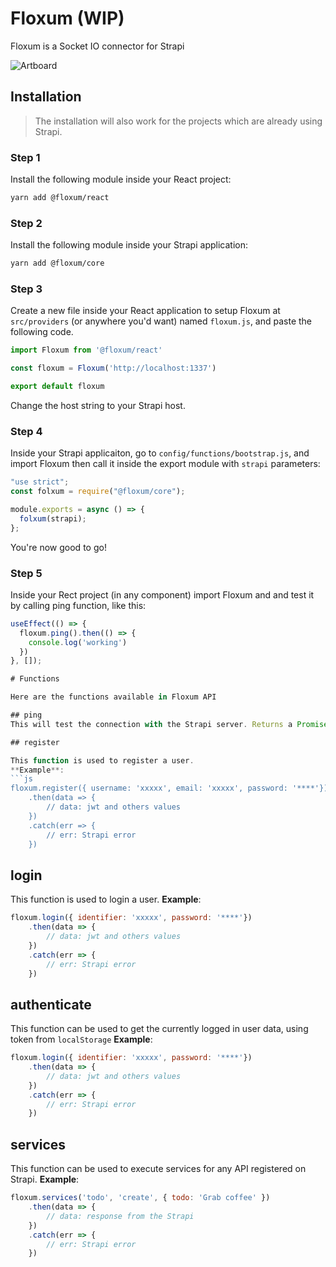 
# Floxum (WIP)

Floxum is a Socket IO connector for Strapi


![Artboard](https://user-images.githubusercontent.com/31907722/132536324-df8029d9-8f10-4041-a779-fedb872283a6.png)



## Installation


> The installation will also work for the projects which are already using Strapi.


### Step 1

Install the following module inside your React project:

```bash
yarn add @floxum/react
```

### Step 2

Install the following module inside your Strapi application:

```bash
yarn add @floxum/core
```

### Step 3

Create a new file inside your React application to setup Floxum at `src/providers` (or anywhere you'd want) named `floxum.js`, and paste the following code.

```js
import Floxum from '@floxum/react'

const floxum = Floxum('http://localhost:1337')

export default floxum
```

Change the host string to your Strapi host.

### Step 4

Inside your Strapi applicaiton, go to `config/functions/bootstrap.js`, and import Floxum then call it inside the export module with `strapi` parameters:

```js
"use strict";
const folxum = require("@floxum/core");

module.exports = async () => {
  folxum(strapi);
};
```

You're now good to go!


### Step 5

Inside your Rect project (in any component) import Floxum and and test it by calling ping function, like this:

```js
useEffect(() => {
  floxum.ping().then(() => {
    console.log('working')
  })
}, []);

# Functions

Here are the functions available in Floxum API

## ping
This will test the connection with the Strapi server. Returns a Promise.

## register

This function is used to register a user.
**Example**:
```js
floxum.register({ username: 'xxxxx', email: 'xxxxx', password: '****'})
	.then(data => {
		// data: jwt and others values
	})
	.catch(err => {
		// err: Strapi error
	})
```

## login

This function is used to login a user.
**Example**:
```js
floxum.login({ identifier: 'xxxxx', password: '****'})
	.then(data => {
		// data: jwt and others values
	})
	.catch(err => {
		// err: Strapi error
	})
```

## authenticate

This function can be used to get the currently logged in user data, using token from `localStorage`
**Example**:
```js
floxum.login({ identifier: 'xxxxx', password: '****'})
	.then(data => {
		// data: jwt and others values
	})
	.catch(err => {
		// err: Strapi error
	})
```
## services

This function can be used to execute services for any API registered on Strapi.
**Example**:
```js
floxum.services('todo', 'create', { todo: 'Grab coffee' })
	.then(data => {
		// data: response from the Strapi
	})
	.catch(err => {
		// err: Strapi error
	})
```
